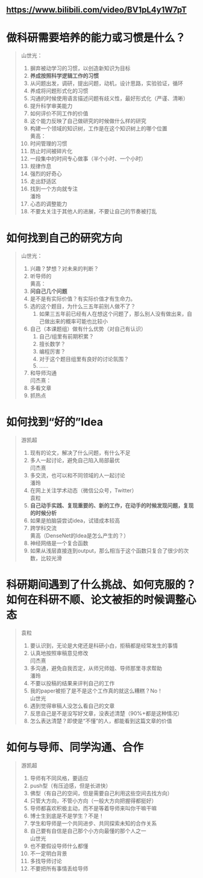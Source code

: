 https://www.bilibili.com/video/BV1pL4y1W7pT  
---  
# 做科研需要培养的能力或习惯是什么？  
> 山世光：  
> 1. 摒弃被动学习的习惯，以创造新知识为目标  
> 2. **养成按照科学逻辑工作的习惯**  
> 	1. 从问题出发，调研，提出问题，动机，设计思路，实验验证，循环  
> 3. 养成将问题形式化的习惯  
> 	1. 沟通的时候使用语言描述问题有歧义性，最好形式化（严谨、清晰）  
> 4. 提升科学审美能力  
> 	1. 如何评价不同工作的价值  
> 	2. 这个能力反映了自己做研究的时候做什么样的研究  
> 	3. 构建一个领域的知识树，工作是在这个知识树上的哪个位置  
> 黄高：  
> 1. 时间管理的习惯  
> 	1. 防止时间被碎片化  
> 	2. 一段集中的时间专心做事（半个小时、一个小时）  
> 	3. 规律作息  
> 2. 强烈的好奇心  
> 3. 走出舒适区  
> 4. 找到一个方向就专注  
> 潘玲  
> 1. 心态的调整能力  
> 2. 不要太关注于其他人的进展，不要让自己的节奏被打乱  
# 如何找到自己的研究方向  
> 山世光：  
> 1. 兴趣？梦想？对未来的判断？  
> 2. 听导师的  
> 黄高：  
> 1. **问自己几个问题**  
> 	1. 是不是有实际价值？有实际价值才有生命力。  
> 	2. 选的这个题目，为什么三五年前别人做不了？  
> 		1. 如果三五年前已经有人在想这个问题了，那么别人没有做出来，自己做出来的概率可能也比较小  
> 	3. 自己（本课题组）做有什么优势（对自己有认识）  
> 		1. 自己/组里有前期积累？  
> 		2. 擅长数学？  
> 		3. 编程厉害？  
> 		4. 对于这个题目组里有良好的讨论氛围？  
> 		5. ……  
> 2. 和导师沟通  
> 闫杰熹：  
> 1. 多看文章  
> 2. 抓热点  
# 如何找到“好的”Idea  
> 游凯超  
> 1. 现有的论文，解决了什么问题，有什么不足  
> 2. 多人一起讨论，避免自己陷入局部最优  
> 闫杰熹  
> 1. 多交流，也可以和不同领域的人一起讨论  
> 潘玲  
> 1. 在网上关注学术动态（微信公众号，Twitter）  
> 袁粒  
> 1. **自己动手实践、复现重要的、新的工作，在动手的时候发现问题，复现的时候分析**  
> 2. 如果是拍脑袋尝试idea，试错成本较高  
> 3. 跨学科交流  
> 黄高（DenseNet的Idea是怎么产生的？）  
> 1. 神经网络是一个复合函数  
> 2. 如果从浅层直接连到output，那么相当于这个函数只复合了很少的次数，比较光滑  
# 科研期间遇到了什么挑战、如何克服的？如何在科研不顺、论文被拒的时候调整心态  
> 袁粒  
> 1. 要认识到，无论是大佬还是科研小白，拒稿都是经常发生的事情  
> 2. 认真地按照审稿意见修改  
> 闫杰熹  
> 1. 多沟通，避免自我否定，从师兄师姐、导师那里寻求帮助  
> 潘玲  
> 1. 不要以投稿的结果来评判自己的工作  
> 	1. 我的paper被拒了是不是这个工作真的就这么糟糕？No！  
> 山世光  
> 1. 遇到觉得审稿人没怎么看自己的文章  
> 	1. 反思自己是不是没写好文章，没表述清楚（90%+都是这种情况）  
> 	2. 怎么表达清楚？即使是“不懂”的人，都能看到这篇文章的价值  
# 如何与导师、同学沟通、合作  
> 游凯超  
> 1. 导师有不同风格，要适应  
> 	1. push型（有压迫感，但是长进快）  
> 	2. 佛型（有自己的空间，但是需要自己利用这些空间去找方向）  
> 	3. 只管大方向，不管小方向（一般大方向把握得都挺好）  
> 2. 导师都喜欢积极主动，而不是等着导师来叫你干嘛干嘛  
> 	1. 博士生到底是不是学生？不是！  
> 	2. 学生和导师是一个共同进步、共同探索未知的合作关系  
> 	3. 自己要有自信是自己那个小方向最懂的那个人之一  
> 山世光  
> 1. 也不要假设导师什么都懂  
> 	1. 不一定明白背景  
> 2. 多找导师讨论  
> 3. 不要把所有事情丢给导师